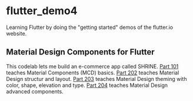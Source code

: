 # flutter_demo4

Learning Flutter by doing the "getting started" demos of the flutter.io website.

## Material Design Components for Flutter

This codelab lets me build an e-commerce app called SHRINE.
[Part 101](https://codelabs.developers.google.com/codelabs/mdc-101-flutter/)
teaches Material Components (MCD) basics.
[Part 202](https://codelabs.developers.google.com/codelabs/mdc-102-flutter/)
teaches Material Design structur and layout.
[Part 203](https://codelabs.developers.google.com/codelabs/mdc-103-flutter)
teaches Material Design theming with color, shape, elevation and type.
[Part 204](https://codelabs.developers.google.com/codelabs/mdc-104-flutter)
teaches Material Design advanced components.
